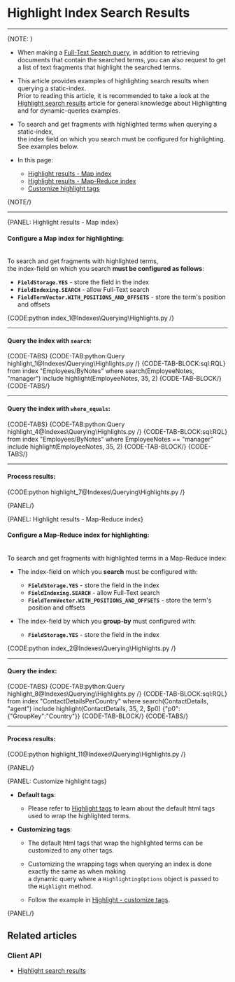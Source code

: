 # Highlight Index Search Results
---

{NOTE: }

* When making a [Full-Text Search query](../../indexes/querying/searching), 
  in addition to retrieving documents that contain the searched terms, you can 
  also request to get a list of text fragments that highlight the searched terms.  

* This article provides examples of highlighting search results when querying a static-index.  
  Prior to reading this article, it is recommended to take a look at the 
  [Highlight search results](../../client-api/session/querying/text-search/highlight-query-results) 
  article for general knowledge about Highlighting and for dynamic-queries examples.

* To search and get fragments with highlighted terms when querying a static-index,  
  the index field on which you search must be configured for highlighting. See examples below.  

* In this page:
  * [Highlight results - Map index](../../indexes/querying/highlighting#highlight-results---map-index)
  * [Highlight results - Map-Reduce index](../../indexes/querying/highlighting#highlight-results---map-reduce-index)
  * [Customize highlight tags](../../indexes/querying/highlighting#customize-highlight-tags)

{NOTE/}

---

{PANEL: Highlight results - Map index}

#### Configure a Map index for highlighting:

<br> To search and get fragments with highlighted terms,  
the index-field on which you search **must be configured as follows**:  

  * **`FieldStorage.YES`** - store the field in the index  
  * **`FieldIndexing.SEARCH`** - allow Full-Text search  
  * **`FieldTermVector.WITH_POSITIONS_AND_OFFSETS`** - store the term's position and offsets

{CODE:python index_1@Indexes\Querying\Highlights.py /}

---

#### Query the index with `search`:

{CODE-TABS}
{CODE-TAB:python:Query highlight_1@Indexes\Querying\Highlights.py /}
{CODE-TAB-BLOCK:sql:RQL}
from index "Employees/ByNotes"
where search(EmployeeNotes, "manager")
include highlight(EmployeeNotes, 35, 2)
{CODE-TAB-BLOCK/}
{CODE-TABS/}

---

#### Query the index with `where_equals`:

{CODE-TABS}
{CODE-TAB:python:Query highlight_4@Indexes\Querying\Highlights.py /}
{CODE-TAB-BLOCK:sql:RQL}
from index "Employees/ByNotes"
where EmployeeNotes == "manager"
include highlight(EmployeeNotes, 35, 2)
{CODE-TAB-BLOCK/}
{CODE-TABS/}

---

#### Process results:

{CODE:python highlight_7@Indexes\Querying\Highlights.py /}

{PANEL/}

{PANEL: Highlight results - Map-Reduce index}

#### Configure a Map-Reduce index for highlighting:

<br>To search and get fragments with highlighted terms in a Map-Reduce index:

  * The index-field on which you **search** must be configured with:

    * **`FieldStorage.YES`** - store the field in the index
    * **`FieldIndexing.SEARCH`** - allow Full-Text search
    * **`FieldTermVector.WITH_POSITIONS_AND_OFFSETS`** - store the term's position and offsets

  * The index-field by which you **group-by** must configured with:

    * **`FieldStorage.YES`** - store the field in the index

{CODE:python index_2@Indexes\Querying\Highlights.py /}

---

#### Query the index:

{CODE-TABS}
{CODE-TAB:python:Query highlight_8@Indexes\Querying\Highlights.py /}
{CODE-TAB-BLOCK:sql:RQL}
from index "ContactDetailsPerCountry"
where search(ContactDetails, "agent")
include highlight(ContactDetails, 35, 2, $p0)
{"p0":{"GroupKey":"Country"}}
{CODE-TAB-BLOCK/}
{CODE-TABS/}

---

#### Process results:

{CODE:python highlight_11@Indexes\Querying\Highlights.py /}

{PANEL/}

{PANEL: Customize highlight tags}

* **Default tags**:  

  * Please refer to [Highlight tags](../../client-api/session/querying/text-search/highlight-query-results#highlight-tags) to learn about the default html tags used to wrap the highlighted terms.

* **Customizing tags**:  

  * The default html tags that wrap the highlighted terms can be customized to any other tags.  
  
  * Customizing the wrapping tags when querying an index is done exactly the same as when making  
    a dynamic query where a `HighlightingOptions` object is passed to the `Highlight` method.
  
  * Follow the example in [Highlight - customize tags](../../client-api/session/querying/text-search/highlight-query-results#highlight---customize-tags).

{PANEL/}

## Related articles

### Client API

- [Highlight search results](../../client-api/session/querying/text-search/highlight-query-results)
